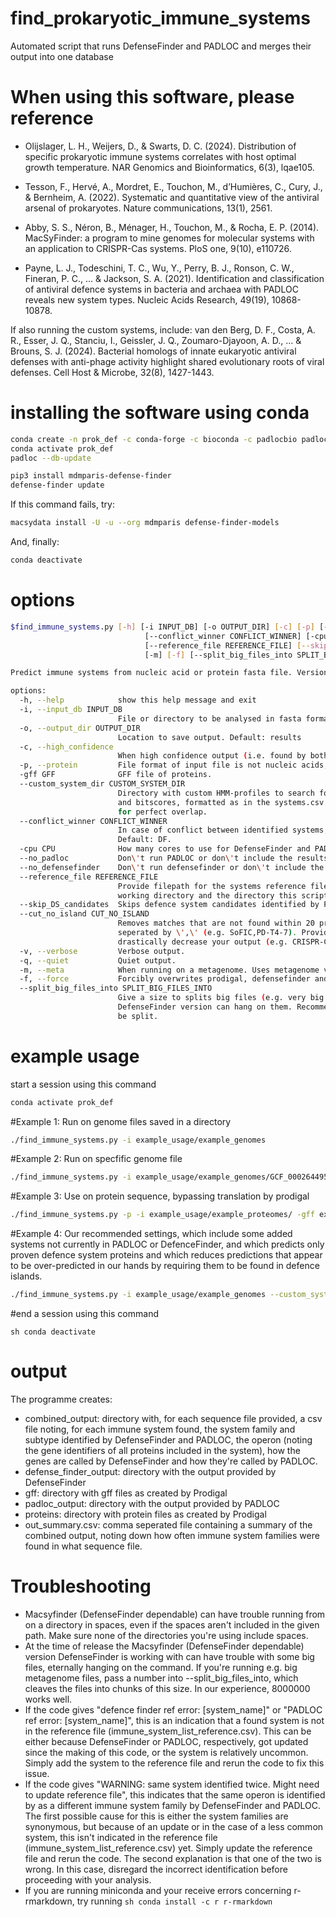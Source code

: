 # find_prokaryotic_immune_systems
Automated script that runs DefenseFinder and PADLOC and merges their output into one database

# When using this software, please reference
- Olijslager, L. H., Weijers, D., & Swarts, D. C. (2024). Distribution of specific prokaryotic immune systems correlates with host optimal growth temperature. NAR Genomics and Bioinformatics, 6(3), lqae105.

- Tesson, F., Hervé, A., Mordret, E., Touchon, M., d’Humières, C., Cury, J., & Bernheim, A. (2022). Systematic and quantitative view of the antiviral arsenal of prokaryotes. Nature communications, 13(1), 2561.

- Abby, S. S., Néron, B., Ménager, H., Touchon, M., & Rocha, E. P. (2014). MacSyFinder: a program to mine genomes for molecular systems with an application to CRISPR-Cas systems. PloS one, 9(10), e110726.

- Payne, L. J., Todeschini, T. C., Wu, Y., Perry, B. J., Ronson, C. W., Fineran, P. C., ... & Jackson, S. A. (2021). Identification and classification of antiviral defence systems in bacteria and archaea with PADLOC reveals new system types. Nucleic Acids Research, 49(19), 10868-10878.

If also running the custom systems, include:
van den Berg, D. F., Costa, A. R., Esser, J. Q., Stanciu, I., Geissler, J. Q., Zoumaro-Djayoon, A. D., ... & Brouns, S. J. (2024). Bacterial homologs of innate eukaryotic antiviral defenses with anti-phage activity highlight shared evolutionary roots of viral defenses. Cell Host & Microbe, 32(8), 1427-1443.

# installing the software using conda
```sh
conda create -n prok_def -c conda-forge -c bioconda -c padlocbio padloc
conda activate prok_def
padloc --db-update

pip3 install mdmparis-defense-finder
defense-finder update
```

If this command fails, try:
```sh
macsydata install -U -u --org mdmparis defense-finder-models
```
And, finally:
```sh
conda deactivate
```

# options
```sh
$find_immune_systems.py [-h] [-i INPUT_DB] [-o OUTPUT_DIR] [-c] [-p] [-gff GFF] [--custom_system_dir CUSTOM_SYSTEM_DIR]     
                              [--conflict_winner CONFLICT_WINNER] [-cpu CPU] [--no_padloc] [--no_defensefinder]                   
                              [--reference_file REFERENCE_FILE] [--skip_DS_candidates] [--cut_no_island CUT_NO_ISLAND] [-v] [-q]  
                              [-m] [-f] [--split_big_files_into SPLIT_BIG_FILES_INTO] 

Predict immune systems from nucleic acid or protein fasta file. Version 0.3.0.

options:
  -h, --help            show this help message and exit
  -i, --input_db INPUT_DB
                        File or directory to be analysed in fasta format.
  -o, --output_dir OUTPUT_DIR
                        Location to save output. Default: results
  -c, --high_confidence
                        When high confidence output (i.e. found by both PADLOC and DefenseFinder is required)
  -p, --protein         File format of input file is not nucleic acids, but protein. In this case, gff needs to be used.
  -gff GFF              GFF file of proteins.
  --custom_system_dir CUSTOM_SYSTEM_DIR
                        Directory with custom HMM-profiles to search for. Also requires systems.csv with the system compositions
                        and bitscores, formatted as in the systems.csv example file. Warning: these systems will only be checked
                        for perfect overlap.
  --conflict_winner CONFLICT_WINNER
                        In case of conflict between identified systems, should DefenseFinder (DF) or PADLOC (PL) overrule?
                        Default: DF.
  -cpu CPU              How many cores to use for DefenseFinder and PADLOC. Default: max.
  --no_padloc           Don\'t run PADLOC or don\'t include the results if already run).
  --no_defensefinder    Don\'t run defensefinder or don\'t include the results if already run.
  --reference_file REFERENCE_FILE
                        Provide filepath for the systems reference file. If not, reference file is searched for in the current
                        working directory and the directory this script is located in.
  --skip_DS_candidates  Skips defence system candidates identified by PADLOC (i.e. the HEC and PDC systems).
  --cut_no_island CUT_NO_ISLAND
                        Removes matches that are not found within 20 proteins of another immune system. Provide system names
                        seperated by \',\' (e.g. SoFIC,PD-T4-7). Provide \'All\' to do this for all systems (Keep in mind this will
                        drastically decrease your output (e.g. CRISPR-Cas systems usually aren\'t)).
  -v, --verbose         Verbose output.
  -q, --quiet           Quiet output.
  -m, --meta            When running on a metagenome. Uses metagenome version of prodigal.
  -f, --force           Forcibly overwrites prodigal, defensefinder and PADLOC files that already exist.
  --split_big_files_into SPLIT_BIG_FILES_INTO
                        Give a size to splits big files (e.g. very big metagenomes) into for DefenseFinder, as current
                        DefenseFinder version can hang on them. Recommended size: 8000000. If nothing is provided, files will not
                        be split.
```
# example usage

start a session using this command
```sh 
conda activate prok_def
```

#Example 1: Run on genome files saved in a directory
```sh 
./find_immune_systems.py -i example_usage/example_genomes
```

#Example 2: Run on specfific genome file
```sh 
./find_immune_systems.py -i example_usage/example_genomes/GCF_000264495.1_ASM26449v1_genomic.fna
```

#Example 3: Use on protein sequence, bypassing translation by prodigal
```sh 
./find_immune_systems.py -p -i example_usage/example_proteomes/ -gff example_usage/example_gff/
```

#Example 4: Our recommended settings, which include some added systems not currently in PADLOC or DefenceFinder, and which predicts only proven defence system proteins and which reduces predictions that appear to be over-predicted in our hands by requiring them to be found in defence islands.
```sh 
./find_immune_systems.py -i example_usage/example_genomes --custom_system_dir custom_systems --skip_DS_candidates --cut_no_island SoFIC,PD-T4-7
```

#end a session using this command
```
sh conda deactivate
```

# output
The programme creates:

- combined_output: directory with, for each sequence file provided, a csv file noting, for each immune system found, the system family and subtype identified by DefenseFinder and PADLOC, the operon (noting the gene identifiers of all proteins included in the system), how the genes are called by DefenseFinder and how they're called by PADLOC.
- defense_finder_output: directory with the output provided by DefenseFinder
- gff: directory with gff files as created by Prodigal
- padloc_output: directory with the output provided by PADLOC
- proteins: directory with protein files as created by Prodigal
- out_summary.csv: comma seperated file containing a summary of the combined output, noting down how often immune system families were found in what sequence file.

# Troubleshooting
- Macsyfinder (DefenseFinder dependable) can have trouble running from on a directory in spaces, even if the spaces aren't included in the given path. Make sure none of the directories you're using include spaces.
- At the time of release the Macsyfinder (DefenseFinder dependable) version DefenseFinder is working with can have trouble with some big files, eternally hanging on the command. If you're running e.g. big metagenome files, pass a number into --split_big_files_into, which cleaves the files into chunks of this size. In our experience, 8000000 works well.
- If the code gives "defence finder ref error: [system_name]" or "PADLOC ref error: [system_name]", this is an indication that a found system is not in the reference file (immune_system_list_reference.csv). This can be either because DefenseFinder or PADLOC, respectively, got updated since the making of this code, or the system is relatively uncommon. Simply add the system to the reference file and rerun the code to fix this issue. 
- If the code gives "WARNING: same system identified twice. Might need to update reference file", this indicates that the same operon is identified by as a different immune system family by DefenseFinder and PADLOC. The first possible cause for this is either the system families are synonymous, but because of an update or in the case of a less common system, this isn't indicated in the reference file (immune_system_list_reference.csv) yet. Simply update the reference file and rerun the code. The second explanation is that one of the two is wrong. In this case, disregard the incorrect identification before proceeding with your analysis.
- If you are running miniconda and your receive errors concerning r-rmarkdown, try running ```sh conda install -c r r-rmarkdown```
